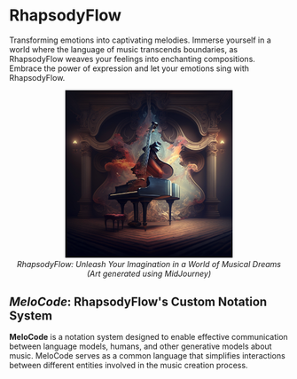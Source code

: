 # RhapsodyFlow
Transforming emotions into captivating melodies. Immerse yourself in a world where the language of music transcends boundaries, as RhapsodyFlow weaves your feelings into enchanting compositions. Embrace the power of expression and let your emotions sing with RhapsodyFlow.

<p align="center">
  <img src="./readme_imgs/rf1.png" alt="Image Description" width="60%">
  <br>
  <em>RhapsodyFlow: Unleash Your Imagination in a World of Musical Dreams <br> (Art generated using MidJourney) </em>
</p>

## *MeloCode*: RhapsodyFlow's Custom Notation System
__MeloCode__ is a notation system designed to enable effective communication between language models, humans, and other generative models about music.  MeloCode serves as a common language that simplifies interactions between different entities involved in the music creation process. 